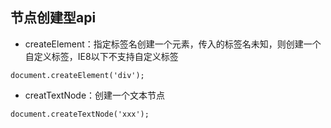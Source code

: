 ## 节点创建型api

* createElement：指定标签名创建一个元素，传入的标签名未知，则创建一个自定义标签，IE8以下不支持自定义标签

```
document.createElement('div');
```

* creatTextNode：创建一个文本节点

```
document.createTextNode('xxx');
```



